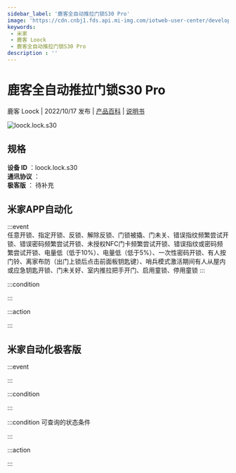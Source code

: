 ```yaml
---
sidebar_label: '鹿客全自动推拉门锁S30 Pro'
image: 'https://cdn.cnbj1.fds.api.mi-img.com/iotweb-user-center/developer_1679071135770WSq2Pe8N.png?GalaxyAccessKeyId=AKVGLQWBOVIRQ3XLEW&Expires=9223372036854775807&Signature=tPOIiZqNLChNN5dGd1zuVxmDIEk='
keywords: 
 - 米家
 - 鹿客 Loock
 - 鹿客全自动推拉门锁S30 Pro
description : ''
---
```

# 鹿客全自动推拉门锁S30 Pro

鹿客 Loock | 2022/10/17 发布 | [产品百科](https://home.mi.com/webapp/content/baike/product/index.html?model=loock.lock.s30/) | [说明书](https://home.mi.com/views/introduction.html?model=loock.lock.s30&region=cn)

![loock.lock.s30](https://cdn.cnbj1.fds.api.mi-img.com/iotweb-user-center/developer_1679071135770WSq2Pe8N.png?GalaxyAccessKeyId=AKVGLQWBOVIRQ3XLEW&Expires=9223372036854775807&Signature=tPOIiZqNLChNN5dGd1zuVxmDIEk=)

## 规格  
> 
**设备 ID** ：loock.lock.s30  
**通讯协议** ：  
**极客版**  ： 待补充 


## 米家APP自动化  

:::event  
任意开锁、指定开锁、反锁、解除反锁、门锁被撬、门未关、错误指纹频繁尝试开锁、错误密码频繁尝试开锁、未授权NFC门卡频繁尝试开锁、错误指纹或密码频繁尝试开锁、电量低（低于10%）、电量低（低于5%）、一次性密码开锁、有人按门铃、离家布防（出门上锁后点击前面板钥匙键）、哨兵模式激活期间有人从屋内或应急钥匙开锁、门未关好、室内推拉把手开门、启用童锁、停用童锁
:::

:::condition  

:::

:::action   

:::

## 米家自动化极客版  

:::event  

:::

:::condition  

:::

:::condition 可查询的状态条件  

:::

:::action  

:::

        
